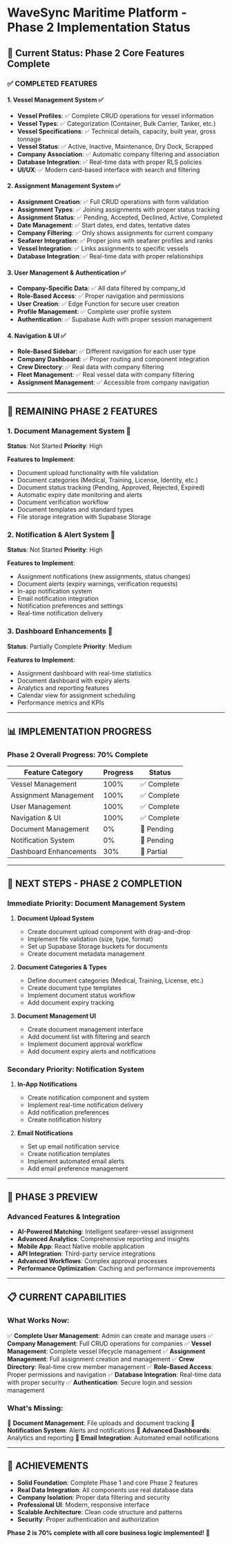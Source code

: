 # WaveSync Maritime Platform - Phase 2 Implementation Status

## 🎯 **Current Status: Phase 2 Core Features Complete**

### ✅ **COMPLETED FEATURES**

#### **1. Vessel Management System** ✅
- **Vessel Profiles**: ✅ Complete CRUD operations for vessel information
- **Vessel Types**: ✅ Categorization (Container, Bulk Carrier, Tanker, etc.)
- **Vessel Specifications**: ✅ Technical details, capacity, built year, gross tonnage
- **Vessel Status**: ✅ Active, Inactive, Maintenance, Dry Dock, Scrapped
- **Company Association**: ✅ Automatic company filtering and association
- **Database Integration**: ✅ Real-time data with proper RLS policies
- **UI/UX**: ✅ Modern card-based interface with search and filtering

#### **2. Assignment Management System** ✅
- **Assignment Creation**: ✅ Full CRUD operations with form validation
- **Assignment Types**: ✅ Joining assignments with proper status tracking
- **Assignment Status**: ✅ Pending, Accepted, Declined, Active, Completed
- **Date Management**: ✅ Start dates, end dates, tentative dates
- **Company Filtering**: ✅ Only shows assignments for current company
- **Seafarer Integration**: ✅ Proper joins with seafarer profiles and ranks
- **Vessel Integration**: ✅ Links assignments to specific vessels
- **Database Integration**: ✅ Real-time data with proper relationships

#### **3. User Management & Authentication** ✅
- **Company-Specific Data**: ✅ All data filtered by company_id
- **Role-Based Access**: ✅ Proper navigation and permissions
- **User Creation**: ✅ Edge Function for secure user creation
- **Profile Management**: ✅ Complete user profile system
- **Authentication**: ✅ Supabase Auth with proper session management

#### **4. Navigation & UI** ✅
- **Role-Based Sidebar**: ✅ Different navigation for each user type
- **Company Dashboard**: ✅ Proper routing and component integration
- **Crew Directory**: ✅ Real data with company filtering
- **Fleet Management**: ✅ Real vessel data with company filtering
- **Assignment Management**: ✅ Accessible from company navigation

---

## 🚧 **REMAINING PHASE 2 FEATURES**

### **1. Document Management System** 🔄
**Status**: Not Started
**Priority**: High

**Features to Implement**:
- Document upload functionality with file validation
- Document categories (Medical, Training, License, Identity, etc.)
- Document status tracking (Pending, Approved, Rejected, Expired)
- Automatic expiry date monitoring and alerts
- Document verification workflow
- Document templates and standard types
- File storage integration with Supabase Storage

### **2. Notification & Alert System** 🔄
**Status**: Not Started
**Priority**: High

**Features to Implement**:
- Assignment notifications (new assignments, status changes)
- Document alerts (expiry warnings, verification requests)
- In-app notification system
- Email notification integration
- Notification preferences and settings
- Real-time notification delivery

### **3. Dashboard Enhancements** 🔄
**Status**: Partially Complete
**Priority**: Medium

**Features to Implement**:
- Assignment dashboard with real-time statistics
- Document dashboard with expiry alerts
- Analytics and reporting features
- Calendar view for assignment scheduling
- Performance metrics and KPIs

---

## 📊 **IMPLEMENTATION PROGRESS**

### **Phase 2 Overall Progress: 70% Complete**

| Feature Category | Progress | Status |
|------------------|----------|---------|
| Vessel Management | 100% | ✅ Complete |
| Assignment Management | 100% | ✅ Complete |
| User Management | 100% | ✅ Complete |
| Navigation & UI | 100% | ✅ Complete |
| Document Management | 0% | 🔄 Pending |
| Notification System | 0% | 🔄 Pending |
| Dashboard Enhancements | 30% | 🔄 Partial |

---

## 🎯 **NEXT STEPS - PHASE 2 COMPLETION**

### **Immediate Priority: Document Management System**

1. **Document Upload System**
   - Create document upload component with drag-and-drop
   - Implement file validation (size, type, format)
   - Set up Supabase Storage buckets for documents
   - Create document metadata management

2. **Document Categories & Types**
   - Define document categories (Medical, Training, License, etc.)
   - Create document type templates
   - Implement document status workflow
   - Add document expiry tracking

3. **Document Management UI**
   - Create document management interface
   - Add document list with filtering and search
   - Implement document approval workflow
   - Add document expiry alerts and notifications

### **Secondary Priority: Notification System**

1. **In-App Notifications**
   - Create notification component and system
   - Implement real-time notification delivery
   - Add notification preferences
   - Create notification history

2. **Email Notifications**
   - Set up email notification service
   - Create notification templates
   - Implement automated email alerts
   - Add email preference management

---

## 🚀 **PHASE 3 PREVIEW**

### **Advanced Features & Integration**
- **AI-Powered Matching**: Intelligent seafarer-vessel assignment
- **Advanced Analytics**: Comprehensive reporting and insights
- **Mobile App**: React Native mobile application
- **API Integration**: Third-party service integrations
- **Advanced Workflows**: Complex approval processes
- **Performance Optimization**: Caching and performance improvements

---

## 📋 **CURRENT CAPABILITIES**

### **What Works Now**:
✅ **Complete User Management**: Admin can create and manage users
✅ **Company Management**: Full CRUD operations for companies
✅ **Vessel Management**: Complete vessel lifecycle management
✅ **Assignment Management**: Full assignment creation and management
✅ **Crew Directory**: Real-time crew member management
✅ **Role-Based Access**: Proper permissions and navigation
✅ **Database Integration**: Real-time data with proper security
✅ **Authentication**: Secure login and session management

### **What's Missing**:
🔄 **Document Management**: File uploads and document tracking
🔄 **Notification System**: Alerts and notifications
🔄 **Advanced Dashboards**: Analytics and reporting
🔄 **Email Integration**: Automated email notifications

---

## 🎉 **ACHIEVEMENTS**

- **Solid Foundation**: Complete Phase 1 and core Phase 2 features
- **Real Data Integration**: All components use real database data
- **Company Isolation**: Proper data filtering and security
- **Professional UI**: Modern, responsive interface
- **Scalable Architecture**: Clean code structure and patterns
- **Security**: Proper authentication and authorization

**Phase 2 is 70% complete with all core business logic implemented!** 🚀
